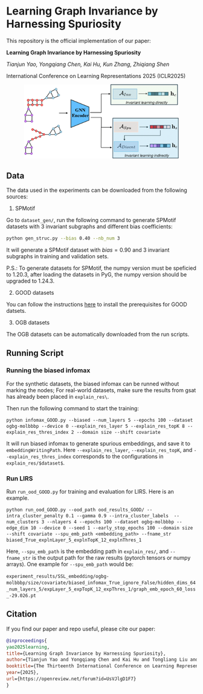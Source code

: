 # Learning Graph Invariance by Harnessing Spuriosity
This repository is the official implementation of our paper:

**Learning Graph Invariance by Harnessing Spuriosity**

_Tianjun Yao, Yongqiang Chen, Kai Hu, Kun Zhang, Zhiqiang Shen_

International Conference on Learning Representations 2025 (ICLR2025)

<div align=center><img src="./figure.png" style="zoom:40%;" />
</div>


## Data
The data used in the experiments can be downloaded from the following sources:

1. SPMotif

Go to `dataset_gen/`, run the following command to generate SPMotif datasets with 3 invariant subgraphs and different bias coefficients:

```bash
python gen_struc.py --bias 0.40 --nb_num 3
```

It will generate a SPMotif dataset with $bias=0.90$ and 3 invariant subgraphs in training and validation sets.

P.S.: To generate datasets for SPMotif, the numpy version must be speficied to 1.20.3, after loading the datasets in PyG, the numpy version should be upgraded to 1.24.3.

2. GOOD datasets

You can follow the instructions [here](https://good.readthedocs.io/en/latest/installation.html) to install the prerequisites for GOOD datsets.

3. OGB datasets

The OGB datasets can be automatically downloaded from the run scripts.


## Running Script

### Running the biased infomax

For the synthetic datasets, the biased infomax can be runned without marking the nodes; For real-world datasets, make sure the results from gsat has already been placed in `explain_res\`.

Then run the following command to start the training:
```
python infomax_GOOD.py --biased --num_layers 5 --epochs 100 --dataset ogbg-molbbbp --device 0 --explain_res_layer 5 --explain_res_topK 8 --explain_res_thres_index 2 --domain size --shift covariate
```

It will run biased infomax to generate spurious embeddings, and save it to `embeddingWritingPath`. Here `--explain_res_layer`, `--explain_res_topK`, and `--explain_res_thres_index` corresponds to the configurations in `explain_res/$dataset$`.

### Run LIRS

Run `run_ood_GOOD.py` for training and evaluation for LIRS. Here is an example.

```
python run_ood_GOOD.py --ood_path ood_results_GOOD/ --intra_cluster_penalty 0.1 --gamma 0.9 --intra_cluster_labels  --num_clusters 3 --nlayers 4 --epochs 100 --dataset ogbg-molbbbp --edge_dim 10 --device 0 --seed 1 --early_stop_epochs 100 --domain size  --shift covariate --spu_emb_path <embedding_path> --fname_str biased_True_explnLayer_5_explnTopK_12_explnThres_1
```
Here, `--spu_emb_path` is the embedding path in `explain_res/`, and `--fname_str` is the output path for the raw results (pytorch tensors or numpy arrays).  One example for `--spu_emb_path`  would be:

`experiment_results/SSL_embedding/ogbg-molbbbp/size/covariate/biased_infomax_True_ignore_False/hidden_dims_64_num_layers_5/expLayer_5_expTopK_12_expThres_1/graph_emb_epoch_60_loss_-29.026.pt`


## Citation
If you find our paper and repo useful, please cite our paper:

```bibtex
@inproceedings{
yao2025learning,
title={Learning Graph Invariance by Harnessing Spuriosity},
author={Tianjun Yao and Yongqiang Chen and Kai Hu and Tongliang Liu and Kun Zhang and Zhiqiang Shen},
booktitle={The Thirteenth International Conference on Learning Representations},
year={2025},
url={https://openreview.net/forum?id=UsVJlgD1F7}
}
```
